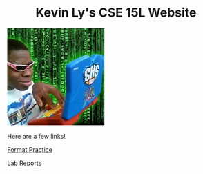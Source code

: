 <h1 align="center">Kevin Ly's CSE 15L Website</h1>

![image](Images/hacker%20boy.jpg)

Here are a few links!

[Format Practice](https://lykevin2341.github.io/cse15l-lab-reports/formattingpractice.html)

[Lab Reports](https://lykevin2341.github.io/cse15l-lab-reports/LabReports.html)